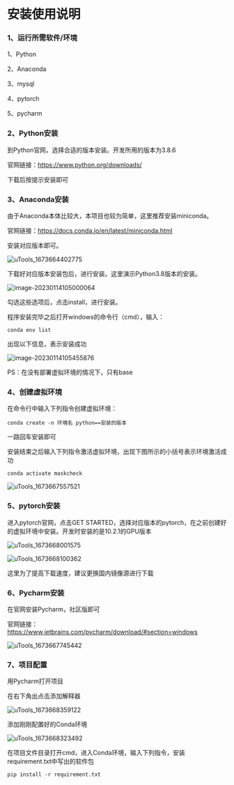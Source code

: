 # 安装使用说明

### 1、运行所需软件/环境 

1、Python

2、Anaconda

3、mysql

4、pytorch

5、pycharm

### 2、Python安装

到Python官网，选择合适的版本安装。开发所用的版本为3.8.6

官网链接：https://www.python.org/downloads/

下载后按提示安装即可

### 3、Anaconda安装

由于Anaconda本体比较大，本项目也较为简单，这里推荐安装miniconda。

官网链接：https://docs.conda.io/en/latest/miniconda.html

安装对应版本即可。

![uTools_1673664402775](D:\Users\Desktop\课设截图\uTools_1673664402775.png)

下载好对应版本安装包后，进行安装。这里演示Python3.8版本的安装。

![image-20230114105000064](D:\Users\Desktop\课设截图\image-20230114105000064.png)

勾选这些选项后，点击install，进行安装。

程序安装完毕之后打开windows的命令行（cmd），输入：

```
conda env list
```

出现以下信息，表示安装成功

![image-20230114105455876](C:\Users\12577\AppData\Roaming\Typora\typora-user-images\image-20230114105455876.png)



PS：在没有部署虚拟环境的情况下，只有base

### 4、创建虚拟环境

在命令行中输入下列指令创建虚拟环境：

```
conda create -n 环境名 python==安装的版本
```

一路回车安装即可

安装结束之后输入下列指令激活虚拟环境，出现下图所示的小括号表示环境激活成功

```
conda activate maskcheck
```

![uTools_1673667557521](D:\Users\Desktop\课设截图\uTools_1673667557521.png)

### 5、pytorch安装

进入pytorch官网，点击GET STARTED，选择对应版本的pytorch，在之前创建好的虚拟环境中安装。开发时安装的是10.2.1的GPU版本

![uTools_1673668001575](D:\Users\Desktop\课设截图\uTools_1673668001575.png)

![uTools_1673668100362](D:\Users\Desktop\课设截图\uTools_1673668100362.png)

这里为了提高下载速度，建议更换国内镜像源进行下载

### 

### 6、Pycharm安装

在官网安装Pycharm，社区版即可

官网链接：https://www.jetbrains.com/pycharm/download/#section=windows

![uTools_1673667745442](D:\Users\Desktop\课设截图\uTools_1673667745442.png)

### 7、项目配置

用Pycharm打开项目

在右下角出点击添加解释器

![uTools_1673668359122](D:\Users\Desktop\课设截图\uTools_1673668359122.png)

添加刚刚配置好的Conda环境

![uTools_1673668323492](D:\Users\Desktop\课设截图\uTools_1673668323492.png)

在项目文件目录打开cmd，进入Conda环境，输入下列指令，安装requirement.txt中写出的软件包

```
pip install -r requirement.txt
```



